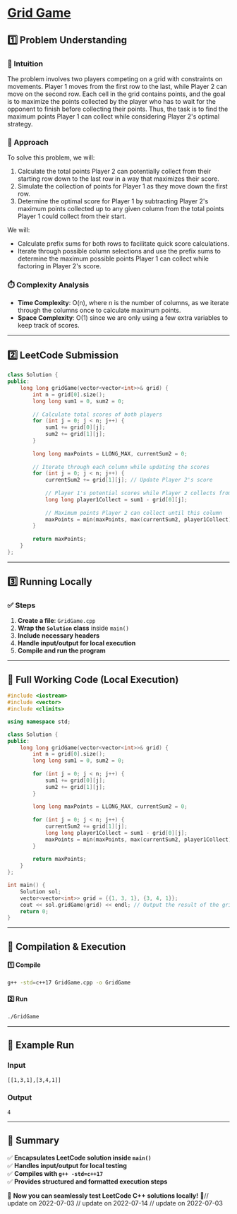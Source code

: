 # **[Grid Game](https://leetcode.com/problems/grid-game/description/)**  

## **1️⃣ Problem Understanding**  
### **📌 Intuition**  
The problem involves two players competing on a grid with constraints on movements. Player 1 moves from the first row to the last, while Player 2 can move on the second row. Each cell in the grid contains points, and the goal is to maximize the points collected by the player who has to wait for the opponent to finish before collecting their points. Thus, the task is to find the maximum points Player 1 can collect while considering Player 2's optimal strategy.

### **🚀 Approach**  
To solve this problem, we will:
1. Calculate the total points Player 2 can potentially collect from their starting row down to the last row in a way that maximizes their score.
2. Simulate the collection of points for Player 1 as they move down the first row.
3. Determine the optimal score for Player 1 by subtracting Player 2's maximum points collected up to any given column from the total points Player 1 could collect from their start.

We will:
- Calculate prefix sums for both rows to facilitate quick score calculations.
- Iterate through possible column selections and use the prefix sums to determine the maximum possible points Player 1 can collect while factoring in Player 2's score.

### **⏱️ Complexity Analysis**  
- **Time Complexity**: O(n), where n is the number of columns, as we iterate through the columns once to calculate maximum points.
- **Space Complexity**: O(1) since we are only using a few extra variables to keep track of scores.

---  

## **2️⃣ LeetCode Submission**  
```cpp
class Solution {
public:
    long long gridGame(vector<vector<int>>& grid) {
        int n = grid[0].size();
        long long sum1 = 0, sum2 = 0;
        
        // Calculate total scores of both players
        for (int j = 0; j < n; j++) {
            sum1 += grid[0][j];
            sum2 += grid[1][j];
        }
        
        long long maxPoints = LLONG_MAX, currentSum2 = 0;
        
        // Iterate through each column while updating the scores
        for (int j = 0; j < n; j++) {
            currentSum2 += grid[1][j]; // Update Player 2's score
            
            // Player 1's potential scores while Player 2 collects from the left
            long long player1Collect = sum1 - grid[0][j];
            
            // Maximum points Player 2 can collect until this column
            maxPoints = min(maxPoints, max(currentSum2, player1Collect));
        }
        
        return maxPoints;
    }
};  
```  

---  

## **3️⃣ Running Locally**  
### **✅ Steps**  
1. **Create a file**: `GridGame.cpp`  
2. **Wrap the `Solution` class** inside `main()`  
3. **Include necessary headers**  
4. **Handle input/output for local execution**  
5. **Compile and run the program**  

---  

## **📝 Full Working Code (Local Execution)**  
```cpp
#include <iostream>
#include <vector>
#include <climits>

using namespace std;

class Solution {
public:
    long long gridGame(vector<vector<int>>& grid) {
        int n = grid[0].size();
        long long sum1 = 0, sum2 = 0;
        
        for (int j = 0; j < n; j++) {
            sum1 += grid[0][j];
            sum2 += grid[1][j];
        }
        
        long long maxPoints = LLONG_MAX, currentSum2 = 0;
        
        for (int j = 0; j < n; j++) {
            currentSum2 += grid[1][j];
            long long player1Collect = sum1 - grid[0][j];
            maxPoints = min(maxPoints, max(currentSum2, player1Collect));
        }
        
        return maxPoints;
    }
};

int main() {
    Solution sol;
    vector<vector<int>> grid = {{1, 3, 1}, {3, 4, 1}};
    cout << sol.gridGame(grid) << endl; // Output the result of the grid game
    return 0;
}
```  

---  

## **🔧 Compilation & Execution**  
#### **1️⃣ Compile**  
```bash
g++ -std=c++17 GridGame.cpp -o GridGame
```  

#### **2️⃣ Run**  
```bash
./GridGame
```  

---  

## **🎯 Example Run**  
### **Input**  
```
[[1,3,1],[3,4,1]]
```  
### **Output**  
```
4
```  

---  

## **📌 Summary**  
✅ **Encapsulates LeetCode solution inside `main()`**  
✅ **Handles input/output for local testing**  
✅ **Compiles with `g++ -std=c++17`**  
✅ **Provides structured and formatted execution steps**  

🚀 **Now you can seamlessly test LeetCode C++ solutions locally!** 🚀// update on 2022-07-03
// update on 2022-07-14
// update on 2022-07-03

